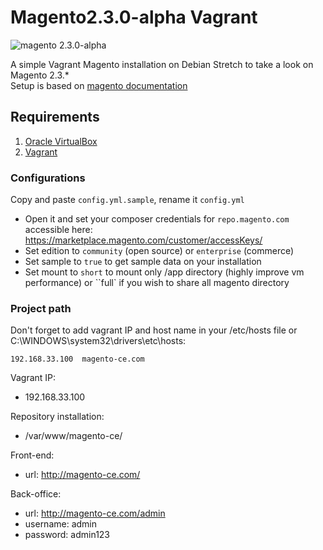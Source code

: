 # Magento2.3.0-alpha Vagrant

![magento 2.3.0-alpha](https://image.noelshack.com/fichiers/2018/36/2/1536059208-selection-012.png)

A simple Vagrant Magento installation on Debian Stretch to take a look on Magento 2.3.*<br>
Setup is based on [magento documentation](https://devdocs.magento.com/guides/v2.3/release-notes/2.3.0-alpha-install.html)

## Requirements

1. [Oracle VirtualBox](https://www.virtualbox.org/)
2. [Vagrant](https://www.vagrantup.com/)

### Configurations

Copy and paste ``config.yml.sample``, rename it ``config.yml``
- Open it and set your composer credentials for ``repo.magento.com`` accessible here:
https://marketplace.magento.com/customer/accessKeys/
- Set edition to ``community`` (open source) or ``enterprise`` (commerce)
- Set sample to ``true`` to get sample data on your installation
- Set mount to ``short`` to mount only /app directory (highly improve vm performance) or ``full` if you wish to share all magento directory

### Project path

Don't forget to add vagrant IP and host name in your /etc/hosts file or C:\WINDOWS\system32\drivers\etc\hosts:<br>
```
192.168.33.100  magento-ce.com
```

Vagrant IP:
- 192.168.33.100

Repository installation:
- /var/www/magento-ce/

Front-end:
- url: http://magento-ce.com/

Back-office:
- url: http://magento-ce.com/admin
- username: admin
- password: admin123
